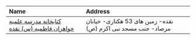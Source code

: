 | Name                                                                                                                             | Address                                                       |
|:---------------------------------------------------------------------------------------------------------------------------------|:--------------------------------------------------------------|
| [کتابخانه مدرسه علمیه خواهران فاطمیه (س) نقده](https://lib.ir/fa/library/753/کتابخانه-مدرسه-علمیه-خواهران-فاطمیه-س-نقده/search/) | نقده- زمین های 53 هکتاری- خیابان مرصاد- جنب مسجد نبی اکرم (ص) |